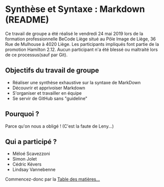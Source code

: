 Synthèse et Syntaxe : Markdown (README)
===========================

Ce travail de groupe a été réalisé le vendredi 24 mai 2019 lors de la formation professionnelle BeCode Liège situé au Pôle Image de Liège, 36 Rue de Mulhouse à 4020 Liège.
Les participants impliqués font partie de la promotion Hamilton 2.12. Aucun participant n'a été blessé ou maltraité lors de ce processus(sauf par Git). 

## Objectifs du travail de groupe

* Réaliser une synthèse exhaustive sur la syntaxe de MarkDown
* Découvrir et apprivoiser Markdown
* S'organiser et travailler en équipe
* Se servir de GitHub sans "guideline"

## Pourquoi ? 

Parce qu'on nous a obligé ! (C'est la faute de Leny...)

## Qui a participé ? 

* Méloé Scavezzoni
* Simon Jolet
* Cédric Kévers
* Lindsay Vannebenne

Commencez-donc par la [Table des matières...](tablematieres.md)


